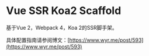 # Vue SSR Koa2 Scaffold

基于Vue 2，Webpack 4，Koa 2的SSR脚手架。

具体配置指南请参阅博文：[https://www.wyr.me/post/593](https://www.wyr.me/post/593)